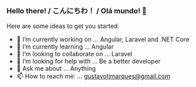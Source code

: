 ### Hello there! / こんにちわ！ / Olá mundo! 👋


Here are some ideas to get you started:

- 🔭 I’m currently working on ... Angular, Laravel and .NET Core
- 🌱 I’m currently learning ... Angular
- 👯 I’m looking to collaborate on ... Laravel
- 🤔 I’m looking for help with ... Be a better developer
- 💬 Ask me about ... Anything
- 📫 How to reach me: ... gustavotjmarques@gmail.com
